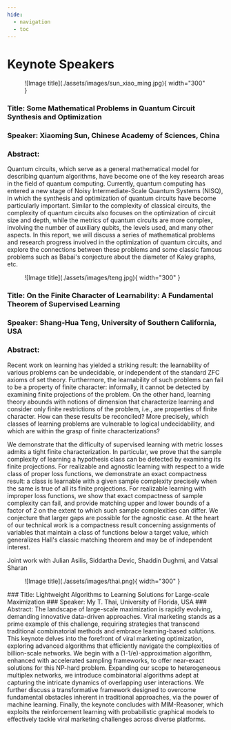 ```yaml
---
hide:
  - navigation
  - toc
---
```


# Keynote Speakers

<!-- We are honored to invite the following renowned scholars to give keynote talks at the conference:

- Xiaoming Sun, *Chinese Academy of Sciences, China*
- Shang-Hua Teng, *University of Southern California, USA*
- My T. Thai, *University of Florida, USA*

Bios and abstracts are coming soon! -->

<!-- ![Image title](/assets/images/sun_xiao_ming.jpg){ align=center } **Xiaoming Sun** -->

<figure markdown="span">
  ![Image title](./assets/images/sun_xiao_ming.jpg){ width="300" }
  <!-- <figcaption>Xiaoming Sun, Chinese Academy of Sciences, China</figcaption> -->
</figure>

### Title: Some Mathematical Problems in Quantum Circuit Synthesis and Optimization
### Speaker: Xiaoming Sun, Chinese Academy of Sciences, China
### Abstract: 
Quantum circuits, which serve as a general mathematical model for describing quantum algorithms, have become one of the key research areas in the field of quantum computing. Currently, quantum computing has entered a new stage of Noisy Intermediate-Scale Quantum Systems (NISQ), in which the synthesis and optimization of quantum circuits have become particularly important. Similar to the complexity of classical circuits, the complexity of quantum circuits also focuses on the optimization of circuit size and depth, while the metrics of quantum circuits are more complex, involving the number of auxiliary qubits, the levels used, and many other aspects. In this report, we will discuss a series of mathematical problems and research progress involved in the optimization of quantum circuits, and explore the connections between these problems and some classic famous problems such as Babai's conjecture about the diameter of Kaley graphs, etc.


<figure markdown="span">
  ![Image title](./assets/images/teng.jpg){ width="300" }
  <!-- <figcaption>Xiaoming Sun, Chinese Academy of Sciences, China</figcaption> -->
</figure>

### Title: On the Finite Character of Learnability: A Fundamental Theorem of Supervised Learning
### Speaker: Shang-Hua Teng, University of Southern California, USA
### Abstract: 
Recent work on learning has yielded a striking result: the learnability of various problems can be undecidable, or independent of the standard ZFC axioms of set theory. Furthermore, the learnability of such problems can fail to be a property of finite character: informally, it cannot be detected by examining finite projections of the problem. On the other hand, learning theory abounds with notions of dimension that characterize learning and consider only finite restrictions of the problem, i.e., are properties of finite character. How can these results be reconciled? More precisely, which classes of learning problems are vulnerable to logical undecidability, and which are within the grasp of finite characterizations?

We demonstrate that the difficulty of supervised learning with metric losses admits a tight finite characterization. In particular, we prove that the sample complexity of learning a hypothesis class can be detected by examining its finite projections. For realizable and agnostic learning with respect to a wide class of proper loss functions, we demonstrate an exact compactness result: a class is learnable with a given sample complexity precisely when the same is true of all its finite projections. For realizable learning with improper loss functions, we show that exact compactness of sample complexity can fail, and provide matching upper and lower bounds of a factor of 2 on the extent to which such sample complexities can differ. We conjecture that larger gaps are possible for the agnostic case. At the heart of our technical work is a compactness result concerning assignments of variables that maintain a class of functions below a target value, which generalizes Hall's classic matching theorem and may be of independent interest.

Joint work with Julian Asilis, Siddartha Devic, Shaddin Dughmi, and Vatsal Sharan

<figure markdown="span">
  ![Image title](./assets/images/thai.png){ width="300" }
  <!-- <figcaption>Xiaoming Sun, Chinese Academy of Sciences, China</figcaption> -->
</figure>
### Title: Lightweight Algorithms to Learning Solutions for Large-scale Maximization
### Speaker: My T. Thai, University of Florida, USA
### Abstract: 
The landscape of large-scale maximization is rapidly evolving, demanding innovative data-driven approaches. Viral marketing stands as a prime example of this challenge, requiring strategies that transcend traditional combinatorial methods and embrace learning-based solutions. This keynote delves into the forefront of viral marketing optimization, exploring advanced algorithms that efficiently navigate the complexities of billion-scale networks. We begin with a (1-1/e)-approximation algorithm, enhanced with accelerated sampling frameworks, to offer near-exact solutions for this NP-hard problem. Expanding our scope to heterogeneous multiplex networks, we introduce combinatorial algorithms adept at capturing the intricate dynamics of overlapping user interactions. We further discuss a transformative framework designed to overcome fundamental obstacles inherent in traditional approaches, via the power of machine learning. Finally, the keynote concludes with MIM-Reasoner, which exploits the reinforcement learning with probabilistic graphical models to effectively tackle viral marketing challenges across diverse platforms.
